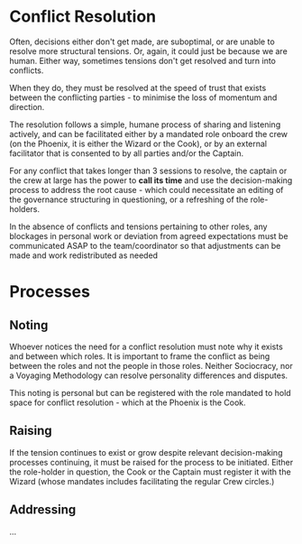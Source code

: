 # Conflict Resolution
Often, decisions either don't get made, are suboptimal, or are unable to resolve more structural tensions. Or, again, it could just be because we are human. Either way, sometimes tensions don't get resolved and turn into conflicts. 

When they do, they must be resolved at the speed of trust that exists between the conflicting parties - to minimise the loss of momentum and direction. 

The resolution follows a simple, humane process of sharing and listening actively, and can be facilitated either by a mandated role onboard the crew (on the Phoenix, it is either the Wizard or the Cook), or by an external facilitator that is consented to by all parties and/or the Captain.

For any conflict that takes longer than 3 sessions to resolve, the captain or the crew at large has the power to **call its time** and use the decision-making process to address the root cause - which could necessitate an editing of the governance structuring in questioning, or a refreshing of the role-holders. 

In the absence of conflicts and tensions pertaining to other roles, any blockages in personal work or deviation from agreed expectations must be communicated ASAP to the team/coordinator so that adjustments can be made and work redistributed as needed
# Processes
## Noting
Whoever notices the need for a conflict resolution must note why it exists and between which roles. It is important to frame the conflict as being between the roles and not the people in those roles. Neither Sociocracy, nor a Voyaging Methodology can resolve personality differences and disputes. 

This noting is personal but can be registered with the role mandated to hold space for conflict resolution - which at the Phoenix is the Cook. 
## Raising
If the tension continues to exist or grow despite relevant decision-making processes continuing, it must be raised for the process to be initiated. Either the role-holder in question, the Cook or the Captain must register it with the Wizard (whose mandates includes facilitating the regular Crew circles.)
## Addressing
...